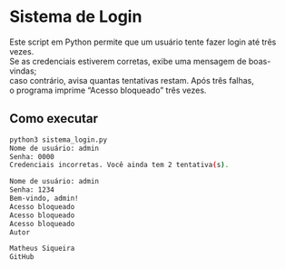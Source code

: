 # Sistema de Login

Este script em Python permite que um usuário tente fazer login até três vezes.  
Se as credenciais estiverem corretas, exibe uma mensagem de boas-vindas;  
caso contrário, avisa quantas tentativas restam. Após três falhas,  
o programa imprime “Acesso bloqueado” três vezes.

## Como executar

```bash
python3 sistema_login.py
Nome de usuário: admin
Senha: 0000
Credenciais incorretas. Você ainda tem 2 tentativa(s).

Nome de usuário: admin
Senha: 1234
Bem-vindo, admin!
Acesso bloqueado
Acesso bloqueado
Acesso bloqueado
Autor

Matheus Siqueira
GitHub
